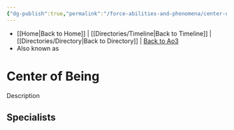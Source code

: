 ```yaml
---
{"dg-publish":true,"permalink":"/force-abilities-and-phenomena/center-of-being/"}
---
```


- [[Home\|Back to Home]] | [[Directories/Timeline\|Back to Timeline]] | [[Directories/Directory\|Back to Directory]] | [Back to Ao3](https://archiveofourown.org/works/19334440/chapters/45992584)
- Also known as 

# Center of Being
Description

**Specialists**
- 